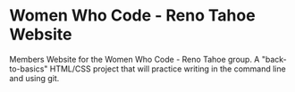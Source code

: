 Women Who Code - Reno Tahoe Website
===================

Members Website for the Women Who Code - Reno Tahoe group. A "back-to-basics" HTML/CSS project that will practice writing in the command line and using git. 
